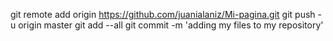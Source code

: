 git remote add origin https://github.com/juanialaniz/Mi-pagina.git
git push -u origin master
git add --all
git commit -m 'adding my files to my repository'


